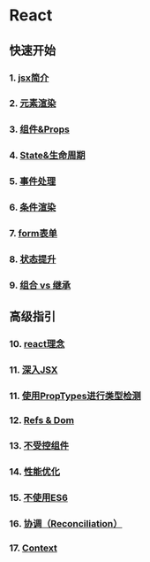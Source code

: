 # React

## 快速开始

### 1. [jsx简介](jsx-interduce.md)

### 2. [元素渲染](elementRender.md)

### 3. [组件&Props](componentAndProps.md)

### 4. [State&生命周期](stateAndLiveCycle.md)

### 5. [事件处理](event.md)

### 6. [条件渲染](conditionRender.md)

### 7. [form表单](form.md)

### 8. [状态提升](liftingStateUp.md)

### 9. [组合 vs 继承](compositionVsInheritance.md)

## 高级指引

### 10. [react理念](thinkingInReact.md)

### 11. [深入JSX](jsxInDepth.md)

### 11. [使用PropTypes进行类型检测](typeCheckWithPropTypes.md)

### 12. [Refs & Dom](refAndDom.md)

### 13. [不受控组件](./uncontrolledComponents.md)

### 14. [性能优化](./optimizingPerformance.md)

### 15. [不使用ES6](./unuseEs6.md)

### 16. [协调（Reconciliation）](./reconciliation.md)

### 17. [Context](./context.md)
